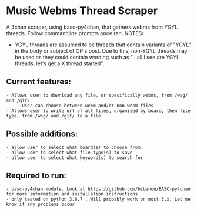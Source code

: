 # Music Webms Thread Scraper
A 4chan scraper, using basc-py4chan, that gathers webms from YGYL threads.
Follow commandline prompts once ran.
NOTES:
- YGYL threads are assumed to be threads that contain variants of "YGYL" in the body or subject of OP's post. 
Due to this, non-YGYL threads may be used as they could contain wording such as "...all I see are YGYL threads, let's get a X thread started". 

## Current features:
    - Allows user to download any file, or specifically webms, from /wsg/ and /gif/
        - User can choose between webm and/or non-webm files 
    - Allows user to write url of all files, organized by board, then file type, from /wsg/ and /gif/ to a file

## Possible additions:
    - allow user to select what board(s) to choose from
    - allow user to select what file type(s) to save
    - allow user to select what keyword(s) to search for

## Required to run:
    - basc-py4chan module. Look at https://github.com/bibanon/BASC-py4chan for more information and installation instructions
    - only tested on python 3.6.7 . Will probably work on most 3.x. Let me know if any problems occur
